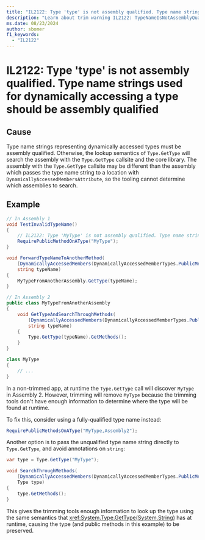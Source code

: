 ```yaml
---
title: "IL2122: Type 'type' is not assembly qualified. Type name strings used for dynamically accessing a type should be assembly qualified."
description: "Learn about trim warning IL2122: TypeNameIsNotAssemblyQualified"
ms.date: 08/23/2024
author: sbomer
f1_keywords:
  - "IL2122"
---
```

# IL2122: Type 'type' is not assembly qualified. Type name strings used for dynamically accessing a type should be assembly qualified

## Cause

Type name strings representing dynamically accessed types must be assembly qualified. Otherwise, the lookup semantics of `Type.GetType` will search the assembly with the `Type.GetType` callsite and the core library. The assembly with the `Type.GetType` callsite may be different than the assembly which passes the type name string to a location with `DynamicallyAccessedMembersAttribute`, so the tooling cannot determine which assemblies to search.

## Example

```csharp
// In Assembly 1
void TestInvalidTypeName()
{
    // IL2122: Type 'MyType' is not assembly qualified. Type name strings used for dynamically accessing a type should be assembly qualified.
    RequirePublicMethodOnAType("MyType");
}

void ForwardTypeNameToAnotherMethod(
    [DynamicallyAccessedMembers(DynamicallyAccessedMemberTypes.PublicMethods)]
    string typeName)
{
    MyTypeFromAnotherAssembly.GetType(typeName);
}
```

```csharp
// In Assembly 2
public class MyTypeFromAnotherAssembly
{
    void GetTypeAndSearchThroughMethods(
        [DynamicallyAccessedMembers(DynamicallyAccessedMemberTypes.PublicMethods)]
        string typeName)
    {
        Type.GetType(typeName).GetMethods();
    }
}

class MyType
{
    // ...
}
```

In a non-trimmed app, at runtime the `Type.GetType` call will discover `MyType` in Assembly 2. However, trimming will remove `MyType` because the trimming tools don't have enough information to determine where the type will be found at runtime.

To fix this, consider using a fully-qualified type name instead:

```csharp
RequirePublicMethodsOnAType("MyType,Assembly2");
```

Another option is to pass the unqualified type name string directly to `Type.GetType`, and avoid annotations on `string`:

```csharp
var type = Type.GetType("MyType");

void SearchThroughMethods(
    [DynamicallyAccessedMembers(DynamicallyAccessedMemberTypes.PublicMethods)]
    Type type)
{
    type.GetMethods();
}
```

This gives the trimming tools enough information to look up the type using the same semantics that <xref:System.Type.GetType(System.String)> has at runtime, causing the type (and public methods in this example) to be preserved.
